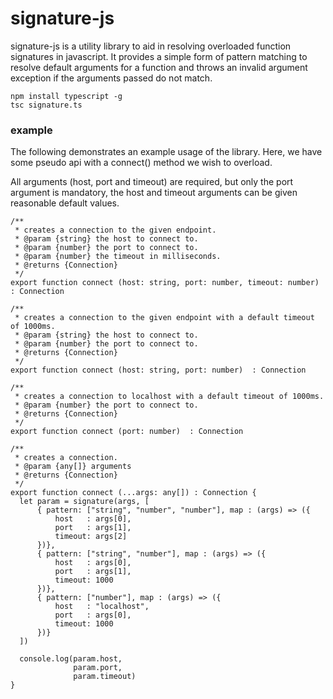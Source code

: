# signature-js

signature-js is a utility library to aid in resolving overloaded function 
signatures in javascript. It provides a simple form of pattern matching
to resolve default arguments for a function and throws an invalid argument
exception if the arguments passed do not match.

```
npm install typescript -g
tsc signature.ts
```

### example

The following demonstrates an example usage of the library. Here,
we have some pseudo api with a connect() method we wish to overload. 

All arguments (host, port and timeout) are required, but only
the port argument is mandatory, the host and timeout arguments 
can be given reasonable default values.

```
/**
 * creates a connection to the given endpoint.
 * @param {string} the host to connect to.
 * @param {number} the port to connect to.
 * @param {number} the timeout in milliseconds.
 * @returns {Connection}
 */
export function connect (host: string, port: number, timeout: number) : Connection

/**
 * creates a connection to the given endpoint with a default timeout of 1000ms.
 * @param {string} the host to connect to.
 * @param {number} the port to connect to.
 * @returns {Connection}
 */
export function connect (host: string, port: number)  : Connection

/**
 * creates a connection to localhost with a default timeout of 1000ms.
 * @param {number} the port to connect to.
 * @returns {Connection}
 */
export function connect (port: number)  : Connection

/**
 * creates a connection.
 * @param {any[]} arguments
 * @returns {Connection}
 */
export function connect (...args: any[]) : Connection {
  let param = signature(args, [
      { pattern: ["string", "number", "number"], map : (args) => ({ 
          host   : args[0], 
          port   : args[1],
          timeout: args[2]  
      })},
      { pattern: ["string", "number"], map : (args) => ({ 
          host   : args[0], 
          port   : args[1],
          timeout: 1000  
      })},
      { pattern: ["number"], map : (args) => ({ 
          host   : "localhost", 
          port   : args[0],
          timeout: 1000
      })}
  ])
  
  console.log(param.host, 
              param.port, 
              param.timeout)
}
```
